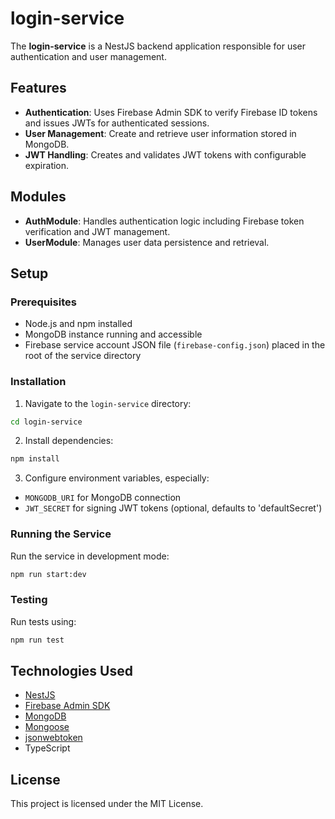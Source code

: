 # login-service

The **login-service** is a NestJS backend application responsible for user authentication and user management.

## Features

- **Authentication**: Uses Firebase Admin SDK to verify Firebase ID tokens and issues JWTs for authenticated sessions.
- **User Management**: Create and retrieve user information stored in MongoDB.
- **JWT Handling**: Creates and validates JWT tokens with configurable expiration.

## Modules

- **AuthModule**: Handles authentication logic including Firebase token verification and JWT management.
- **UserModule**: Manages user data persistence and retrieval.

## Setup

### Prerequisites

- Node.js and npm installed
- MongoDB instance running and accessible
- Firebase service account JSON file (`firebase-config.json`) placed in the root of the service directory

### Installation

1. Navigate to the `login-service` directory:

```bash
cd login-service
```

2. Install dependencies:

```bash
npm install
```

3. Configure environment variables, especially:

- `MONGODB_URI` for MongoDB connection
- `JWT_SECRET` for signing JWT tokens (optional, defaults to 'defaultSecret')

### Running the Service

Run the service in development mode:

```bash
npm run start:dev
```

### Testing

Run tests using:

```bash
npm run test
```

## Technologies Used

- [NestJS](https://nestjs.com/)
- [Firebase Admin SDK](https://firebase.google.com/docs/admin/setup)
- [MongoDB](https://www.mongodb.com/)
- [Mongoose](https://mongoosejs.com/)
- [jsonwebtoken](https://github.com/auth0/node-jsonwebtoken)
- TypeScript

## License

This project is licensed under the MIT License.
